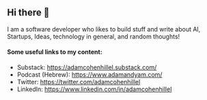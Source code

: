 ## Hi there 👋
I am a software developer who likes to build stuff and write about AI, Startups, Ideas, technology in general, and random thoughts!



#### Some useful links to my content:
- Substack: https://adamcohenhillel.substack.com/
- Podcast (Hebrew):  https://www.adamandyam.com/
- Twitter: https://twitter.com/adamcohenhillel
- LinkedIn: https://www.linkedin.com/in/adamcohenhillel

